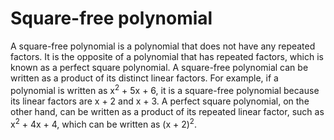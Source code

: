 # Square-free polynomial

A square-free polynomial is a polynomial that does not have any repeated factors. It is the opposite of a polynomial that has repeated factors, which is known as a perfect square polynomial. A square-free polynomial can be written as a product of its distinct linear factors. For example, if a polynomial is written as x<sup>2</sup> + 5x + 6, it is a square-free polynomial because its linear factors are x + 2 and x + 3. A perfect square polynomial, on the other hand, can be written as a product of its repeated linear factor, such as x<sup>2</sup> + 4x + 4, which can be written as (x + 2)<sup>2</sup>.
